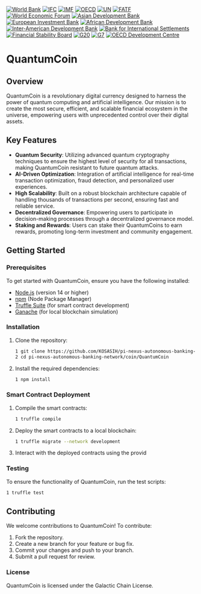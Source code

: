 [![World Bank](https://img.shields.io/badge/World%20Bank-Partner-34C759.svg)](https://www.worldbank.org/)
[![IFC](https://img.shields.io/badge/IFC-Partner-6495ed.svg)](https://www.ifc.org/)
[![IMF](https://img.shields.io/badge/IMF-Partner-FF5733.svg)](https://www.imf.org/)
[![OECD](https://img.shields.io/badge/OECD-Partner-FFCC00.svg)](https://www.oecd.org/)
[![UN](https://img.shields.io/badge/UN-Partner-0072B8.svg)](https://www.un.org/)
[![FATF](https://img.shields.io/badge/FATF-Partner-FF4500.svg)](https://www.fatf-gafi.org/)
[![World Economic Forum](https://img.shields.io/badge/World%20Economic%20Forum-Partner-8B0000.svg)](https://www.weforum.org/)
[![Asian Development Bank](https://img.shields.io/badge/Asian%20Development%20Bank-Partner-FF8C00.svg)](https://www.adb.org/)
[![European Investment Bank](https://img.shields.io/badge/European%20Investment%20Bank-Partner-0072B8.svg)](https://www.eib.org/)
[![African Development Bank](https://img.shields.io/badge/African%20Development%20Bank-Partner-228B22.svg)](https://www.afdb.org/)
[![Inter-American Development Bank](https://img.shields.io/badge/Inter--American%20Development%20Bank-Partner-FF4500.svg)](https://www.iadb.org/)
[![Bank for International Settlements](https://img.shields.io/badge/Bank%20for%20International%20Settlements-Partner-6A5ACD.svg)](https://www.bis.org/)
[![Financial Stability Board](https://img.shields.io/badge/Financial%20Stability%20Board-Partner-FFD700.svg)](https://www.fsb.org/)
[![G20](https://img.shields.io/badge/G20-Partner-FF6347.svg)](https://g20.org/)
[![G7](https://img.shields.io/badge/G7-Partner-4682B4.svg)](https://www.g7germany.de/)
[![OECD Development Centre](https://img.shields.io/badge/OECD%20Development%20Centre-Partner-FF69B4.svg)](https://www.oecd.org/dev/)

# QuantumCoin

## Overview
QuantumCoin is a revolutionary digital currency designed to harness the power of quantum computing and artificial intelligence. Our mission is to create the most secure, efficient, and scalable financial ecosystem in the universe, empowering users with unprecedented control over their digital assets.

## Key Features
- **Quantum Security**: Utilizing advanced quantum cryptography techniques to ensure the highest level of security for all transactions, making QuantumCoin resistant to future quantum attacks.
- **AI-Driven Optimization**: Integration of artificial intelligence for real-time transaction optimization, fraud detection, and personalized user experiences.
- **High Scalability**: Built on a robust blockchain architecture capable of handling thousands of transactions per second, ensuring fast and reliable service.
- **Decentralized Governance**: Empowering users to participate in decision-making processes through a decentralized governance model.
- **Staking and Rewards**: Users can stake their QuantumCoins to earn rewards, promoting long-term investment and community engagement.

## Getting Started

### Prerequisites
To get started with QuantumCoin, ensure you have the following installed:
- [Node.js](https://nodejs.org/) (version 14 or higher)
- [npm](https://www.npmjs.com/) (Node Package Manager)
- [Truffle Suite](https://www.trufflesuite.com/truffle) (for smart contract development)
- [Ganache](https://www.trufflesuite.com/ganache) (for local blockchain simulation)

### Installation
1. Clone the repository:
   ```bash
   1 git clone https://github.com/KOSASIH/pi-nexus-autonomous-banking-network.git
   2 cd pi-nexus-autonomous-banking-network/coin/QuantumCoin
   ```

2. Install the required dependencies:
   ```bash
   1 npm install
   ```

### Smart Contract Deployment

1. Compile the smart contracts:

   ```bash
   1 truffle compile
   ```

2. Deploy the smart contracts to a local blockchain:

   ```bash
   1 truffle migrate --network development
   ```

3. Interact with the deployed contracts using the provid

### Testing

To ensure the functionality of QuantumCoin, run the test scripts:

   ```bash
   1 truffle test
   ```

## Contributing
We welcome contributions to QuantumCoin! To contribute:

1. Fork the repository.
2. Create a new branch for your feature or bug fix.
3. Commit your changes and push to your branch.
4. Submit a pull request for review.

### License
QuantumCoin is licensed under the Galactic Chain License.

